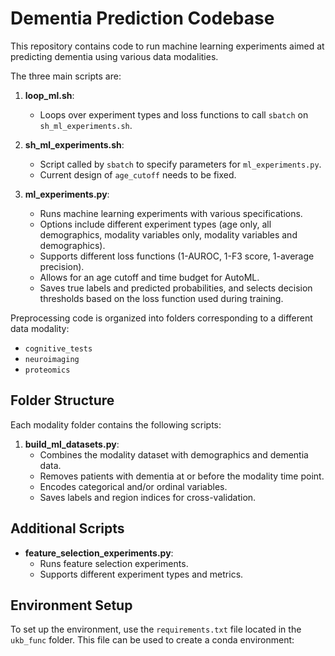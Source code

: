 # Dementia Prediction Codebase

This repository contains code to run machine learning experiments aimed at predicting dementia using various data modalities.

The three main scripts are:
1. **loop_ml.sh**: 
   - Loops over experiment types and loss functions to call `sbatch` on `sh_ml_experiments.sh`.

2. **sh_ml_experiments.sh**: 
   - Script called by `sbatch` to specify parameters for `ml_experiments.py`.
   - Current design of `age_cutoff` needs to be fixed.

3. **ml_experiments.py**: 
   - Runs machine learning experiments with various specifications.
   - Options include different experiment types (age only, all demographics, modality variables only, modality variables and demographics).
   - Supports different loss functions (1-AUROC, 1-F3 score, 1-average precision).
   - Allows for an age cutoff and time budget for AutoML.
   - Saves true labels and predicted probabilities, and selects decision thresholds based on the loss function used during training.

Preprocessing code is organized into folders corresponding to a different data modality:

- `cognitive_tests`
- `neuroimaging`
- `proteomics`

## Folder Structure

Each modality folder contains the following scripts:

1. **build_ml_datasets.py**:
   - Combines the modality dataset with demographics and dementia data.
   - Removes patients with dementia at or before the modality time point.
   - Encodes categorical and/or ordinal variables.
   - Saves labels and region indices for cross-validation.
   
## Additional Scripts

- **feature_selection_experiments.py**: 
  - Runs feature selection experiments.
  - Supports different experiment types and metrics.
  

## Environment Setup

To set up the environment, use the `requirements.txt` file located in the `ukb_func` folder. This file can be used to create a conda environment:
